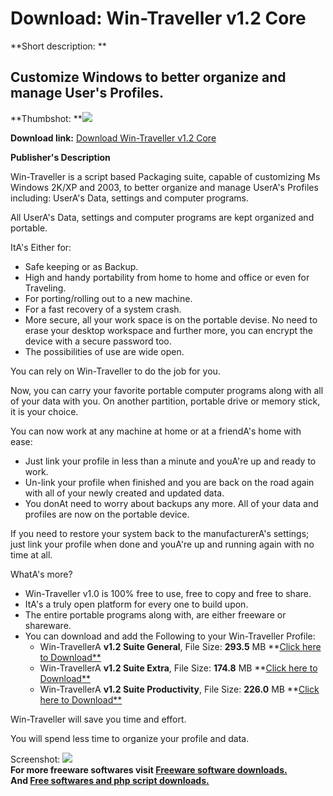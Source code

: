 # Download: Win-Traveller v1.2 Core

**Short description: **

## Customize Windows to better organize and manage User's Profiles.

  
**Thumbshot: **![](http://www.freewarefiles.com/screenshot/wintraveller12_md.jpg)   
  
**Download link:** [Download Win-Traveller v1.2 Core](http://freesoftwares.boysofts.com/Win-Traveller-Core_program_42470.html)  
  

**Publisher's Description**  
  

Win-Traveller is a script based Packaging suite, capable of customizing Ms
Windows 2K/XP and 2003, to better organize and manage UserA's Profiles
including: UserA's Data, settings and computer programs.

All UserA's Data, settings and computer programs are kept organized and
portable.

ItA's Either for:

  * Safe keeping or as Backup. 
  * High and handy portability from home to home and office or even for Traveling. 
  * For porting/rolling out to a new machine. 
  * For a fast recovery of a system crash. 
  * More secure, all your work space is on the portable devise. No need to erase your desktop workspace and further more, you can encrypt the device with a secure password too. 
  * The possibilities of use are wide open. 

You can rely on Win-Traveller to do the job for you.

Now, you can carry your favorite portable computer programs along with all of
your data with you. On another partition, portable drive or memory stick, it
is your choice.

You can now work at any machine at home or at a friendA's home with ease:

  * Just link your profile in less than a minute and youA're up and ready to work. 
  * Un-link your profile when finished and you are back on the road again with all of your newly created and updated data. 
  * You donAt need to worry about backups any more. All of your data and profiles are now on the portable device. 

If you need to restore your system back to the manufacturerA's settings; just
link your profile when done and youA're up and running again with no time at
all.

WhatA's more?

  * Win-Traveller v1.0 is 100% free to use, free to copy and free to share. 
  * ItA's a truly open platform for every one to build upon. 
  * The entire portable programs along with, are either freeware or shareware. 
  * You can download and add the Following to your Win-Traveller Profile: 
    * Win-TravellerA **v1.2 Suite General**, File Size: **293.5** MB **[Click here to Download**](http://www.win-traveller.com/Files.wtz.WinXP32/Win-Traveller%20v1.2%20Suite%20General.exe)
    * Win-TravellerA **v1.2 Suite Extra**, File Size: **174.8** MB **[Click here to Download**](http://www.win-traveller.com/Files.wtz.WinXP32/Win-Traveller%20v1.2%20Suite%20Extra.exe)
    * Win-TravellerA **v1.2 Suite Productivity**, File Size: **226.0** MB **[Click here to Download**](http://www.win-traveller.com/Files.wtz.WinXP32/Win-Traveller%20v1.2%20Suite%20Productivity.exe)

Win-Traveller will save you time and effort.

You will spend less time to organize your profile and data.

  
  
Screenshot: ![](http://www.freewarefiles.com/screenshot/wintraveller12.jpg)  
**For more freeware softwares visit [Freeware software downloads.](http://freesoftwares.boysofts.com/)**   
**And [Free softwares and php script downloads.](http://www.boysofts.com/)**


